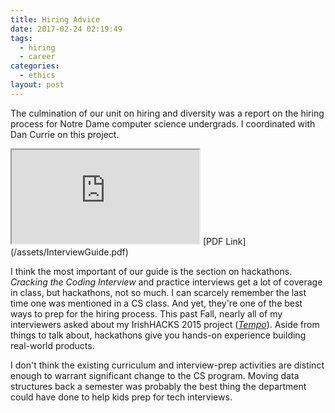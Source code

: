```yaml
---
title: Hiring Advice
date: 2017-02-24 02:19:49
tags:
  - hiring
  - career
categories:
  - ethics
layout: post
---
```


The culmination of our unit on hiring and diversity was a report on the hiring process for Notre Dame computer science undergrads. I coordinated with Dan Currie on this project.

<!-- MORE -->

<iframe src="https://docs.google.com/document/d/1VvgD13DfJAnY7Vnju_UlndckmtPbjCza6krKp9tQ2AA/pub?embedded=true"></iframe>
[PDF Link](/assets/InterviewGuide.pdf)

I think the most important of our guide is the section on hackathons. *Cracking the Coding Interview* and practice interviews get a lot of coverage in class, but hackathons, not so much. I can scarcely remember the last time one was mentioned in a CS class. And yet, they're one of the best ways to prep for the hiring process. This past Fall, nearly all of my interviewers asked about my IrishHACKS 2015 project ([*Tempo*](https://github.com/wbadart/tempo)). Aside from things to talk about, hackathons give you hands-on experience building real-world products.

I don't think the existing curriculum and interview-prep activities are distinct enough to warrant significant change to the CS program. Moving data structures back a semester was probably the best thing the department could have done to help kids prep for tech interviews.

